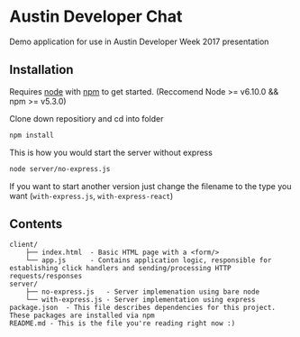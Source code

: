 # Austin Developer Chat

Demo application for use in Austin Developer Week 2017 presentation

## Installation

Requires [node](http://www.nodejs.org) with [npm](http://www.npmjs.com) to get started. (Reccomend Node >= v6.10.0 && npm >= v5.3.0)

Clone down repositiory and cd into folder
```bash
npm install
```
This is how you would start the server without express
```bash
node server/no-express.js
```
If you want to start another version just change the filename to the type you want (`with-express.js`, `with-express-react`)

## Contents
```
client/
    ├── index.html  - Basic HTML page with a <form/>
    └── app.js      - Contains application logic, responsible for establishing click handlers and sending/processing HTTP requests/responses
server/
    ├── no-express.js   - Server implemenation using bare node
    └── with-express.js - Server implementation using express
package.json  - This file describes dependencies for this project. These packages are installed via npm
README.md - This is the file you're reading right now :)
```
